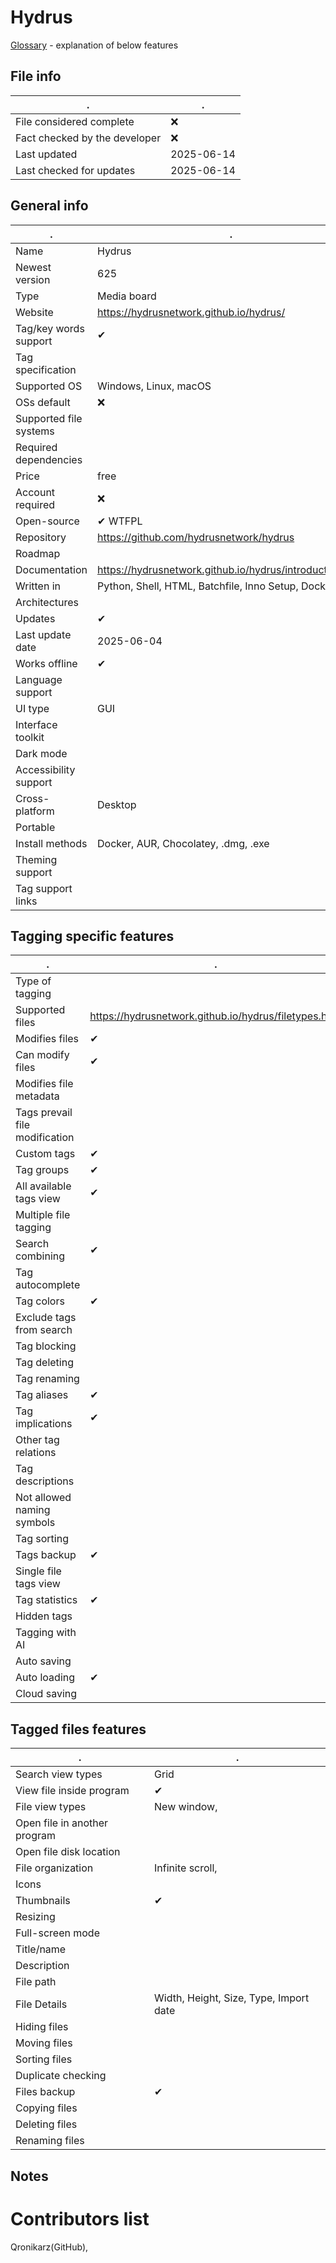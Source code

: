 # Hydrus
[Glossary](glossary.md) - explanation of below features

## File info
. | . |
---|---
File considered complete | ❌
Fact checked by the developer | ❌
Last updated | 2025-06-14
Last checked for updates | 2025-06-14

## General info
. | . |
---|---
Name | Hydrus
Newest version | 625
Type | Media board
Website | https://hydrusnetwork.github.io/hydrus/
Tag/key words support | ✔
Tag specification | 
Supported OS | Windows, Linux, macOS
OSs default | ❌
Supported file systems | 
Required dependencies | 
Price | free
Account required | ❌
Open-source | ✔ WTFPL
Repository | https://github.com/hydrusnetwork/hydrus
Roadmap | 
Documentation | https://hydrusnetwork.github.io/hydrus/introduction.html
Written in | Python, Shell, HTML, Batchfile, Inno Setup, Dockerfile
Architectures | 
Updates | ✔
Last update date | 2025-06-04
Works offline | ✔
Language support | 
UI type | GUI
Interface toolkit | 
Dark mode | 
Accessibility support | 
Cross-platform | Desktop
Portable | 
Install methods | Docker, AUR, Chocolatey, .dmg, .exe
Theming support | 
Tag support links | 

## Tagging specific features
. | . |
---|---
Type of tagging | 
Supported files | https://hydrusnetwork.github.io/hydrus/filetypes.html
Modifies files | ✔
Can modify files | ✔
Modifies file metadata | 
Tags prevail file modification | 
Custom tags | ✔
Tag groups | ✔
All available tags view | ✔
Multiple file tagging | 
Search combining | ✔
Tag autocomplete | 
Tag colors | ✔
Exclude tags from search | 
Tag blocking | 
Tag deleting | 
Tag renaming | 
Tag aliases | ✔
Tag implications | ✔
Other tag relations | 
Tag descriptions | 
Not allowed naming symbols | 
Tag sorting | 
Tags backup | ✔
Single file tags view | 
Tag statistics | ✔
Hidden tags | 
Tagging with AI | 
Auto saving | 
Auto loading | ✔
Cloud saving | 

## Tagged files features
. | . |
---|---
Search view types | Grid
View file inside program | ✔
File view types | New window,
Open file in another program | 
Open file disk location | 
File organization | Infinite scroll,
Icons | 
Thumbnails | ✔
Resizing | 
Full-screen mode | 
Title/name | 
Description | 
File path | 
File Details | Width, Height, Size, Type, Import date
Hiding files | 
Moving files | 
Sorting files | 
Duplicate checking | 
Files backup | ✔
Copying files | 
Deleting files | 
Renaming files | 

## Notes


# Contributors list
Qronikarz(GitHub), 
